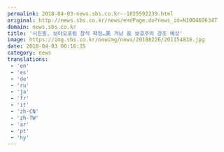 ```yaml
---
permalink: 2018-04-03-news.sbs.co.kr--1825592239.html
original: http://news.sbs.co.kr/news/endPage.do?news_id=N1004696347
domain: news.sbs.co.kr
title: '시진핑, 보아오포럼 참석 확정…美 겨냥 反 보호주의 강조 예상'
image: https://img.sbs.co.kr/newimg/news/20180226/201154838.jpg
date: 2018-04-03 06:16:35
category: news
translations: 
 - 'en'
 - 'es'
 - 'de'
 - 'ru'
 - 'ja'
 - 'fr'
 - 'it'
 - 'zh-CN'
 - 'zh-TW'
 - 'ar'
 - 'pt'
 - 'hy'
---
```


